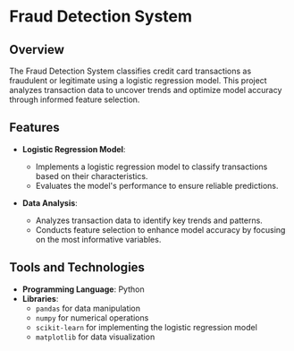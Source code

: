 # Fraud Detection System

## Overview

The Fraud Detection System classifies credit card transactions as fraudulent or legitimate using a logistic regression model. This project analyzes transaction data to uncover trends and optimize model accuracy through informed feature selection.

## Features

- **Logistic Regression Model**: 
  - Implements a logistic regression model to classify transactions based on their characteristics.
  - Evaluates the model's performance to ensure reliable predictions.

- **Data Analysis**: 
  - Analyzes transaction data to identify key trends and patterns.
  - Conducts feature selection to enhance model accuracy by focusing on the most informative variables.

## Tools and Technologies

- **Programming Language**: Python
- **Libraries**: 
  - `pandas` for data manipulation
  - `numpy` for numerical operations
  - `scikit-learn` for implementing the logistic regression model
  - `matplotlib` for data visualization
